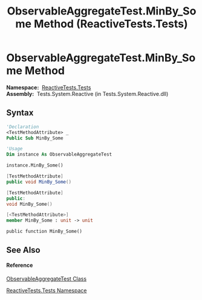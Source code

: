 ﻿---
title: ObservableAggregateTest.MinBy_Some Method  (ReactiveTests.Tests)
TOCTitle: MinBy_Some Method
ms:assetid: M:ReactiveTests.Tests.ObservableAggregateTest.MinBy_Some
ms:mtpsurl: https://msdn.microsoft.com/en-us/library/reactivetests.tests.observableaggregatetest.minby_some(v=VS.103)
ms:contentKeyID: 36621037
ms.date: 06/28/2011
mtps_version: v=VS.103
f1_keywords:
- ReactiveTests.Tests.ObservableAggregateTest.MinBy_Some
dev_langs:
- CSharp
- JScript
- VB
- FSharp
- c++
---

# ObservableAggregateTest.MinBy\_Some Method

**Namespace:**  [ReactiveTests.Tests](hh289046\(v=vs.103\).md)  
**Assembly:**  Tests.System.Reactive (in Tests.System.Reactive.dll)

## Syntax

``` vb
'Declaration
<TestMethodAttribute> _
Public Sub MinBy_Some
```

``` vb
'Usage
Dim instance As ObservableAggregateTest

instance.MinBy_Some()
```

``` csharp
[TestMethodAttribute]
public void MinBy_Some()
```

``` c++
[TestMethodAttribute]
public:
void MinBy_Some()
```

``` fsharp
[<TestMethodAttribute>]
member MinBy_Some : unit -> unit 
```

``` jscript
public function MinBy_Some()
```

## See Also

#### Reference

[ObservableAggregateTest Class](hh314823\(v=vs.103\).md)

[ReactiveTests.Tests Namespace](hh289046\(v=vs.103\).md)

